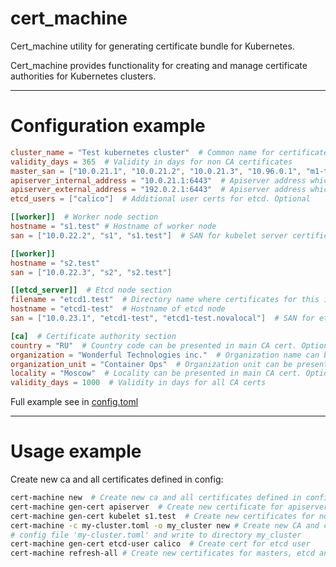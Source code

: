 cert_machine
====

Cert_machine utility for generating certificate bundle for Kubernetes.

Cert_machine provides functionality for creating and manage certificate authorities for Kubernetes clusters.

----
# Configuration example
```toml
cluster_name = "Test kubernetes cluster"  # Common name for certificate authority
validity_days = 365  # Validity in days for non CA certificates
master_san = ["10.0.21.1", "10.0.21.2", "10.0.21.3", "10.96.0.1", "m1-test", "m2-test", "m3-test"]  # SAN for kube-apiserver certificate
apiserver_internal_address = "10.0.21.1:6443"  # Apiserver address which will be writen in all kubeconfig files exclude admin.kubeconfig
apiserver_external_address = "192.0.2.1:6443"  # Apiserver address which will be writen in admin and user kubeconfigs
etcd_users = ["calico"]  # Additional user certs for etcd. Optional

[[worker]]  # Worker node section
hostname = "s1.test" # Hostname of worker node
san = ["10.0.22.2", "s1", "s1.test"]  # SAN for kubelet server certificate

[[worker]]
hostname = "s2.test"
san = ["10.0.22.3", "s2", "s2.test"]

[[etcd_server]]  # Etcd node section
filename = "etcd1.test"  # Directory name where certificates for this instance will be stored. Optional
hostname = "etcd1-test"  # Hostname of etcd node
san = ["10.0.23.1", "etcd1-test", "etcd1-test.novalocal"]  # SAN for etcd server and peer certificate

[ca]  # Certificate authority section
country = "RU"  # Country code can be presented in main CA cert. Optional
organization = "Wonderful Technologies inc."  # Organization name can be presented in main CA cert. Optional
organization_unit = "Container Ops"  # Organization unit can be presented in main CA cert. Optional
locality = "Moscow"  # Locality can be presented in main CA cert. Optional
validity_days = 1000  # Validity in days for all CA certs
```
Full example see in [config.toml](/config.toml)

----
# Usage example
Create new ca and all certificates defined in config:
```bash
cert-machine new  # Create new ca and all certificates defined in config file
cert-machine gen-cert apiserver  # Create new certificate for apiserver
cert-machine gen-cert kubelet s1.test  # Create new certificates for node 's1.test'
cert-machine -c my-cluster.toml -o my_cluster new # Create new CA and certs using
# config file 'my-cluster.toml' and write to directory my_cluster
cert-machine gen-cert etcd-user calico  # Create cert for etcd user
cert-machine refresh-all # Create new certificates for masters, etcd and workers
```
